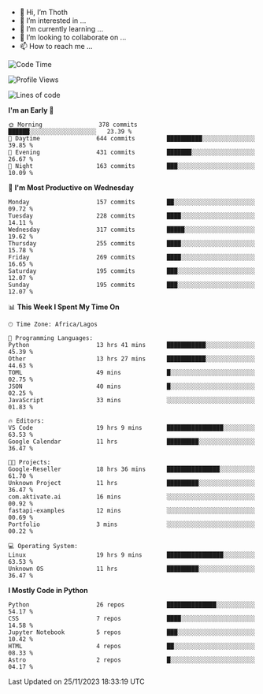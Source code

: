 <!---
thoth2357/thoth2357 is a ✨ special ✨ repository because its `README.md` (this file) appears on your GitHub profile.
You can click the Preview link to take a look at your changes.
--->

- 👋 Hi, I’m Thoth
- 👀 I’m interested in ...
- 🌱 I’m currently learning ...
- 💞️ I’m looking to collaborate on ...
- 📫 How to reach me ...




<!--START_SECTION:waka-->
![Code Time](http://img.shields.io/badge/Code%20Time-2%2C489%20hrs%209%20mins-blue)

![Profile Views](http://img.shields.io/badge/Profile%20Views-0-blue)

![Lines of code](https://img.shields.io/badge/From%20Hello%20World%20I%27ve%20Written-30.2%20million%20lines%20of%20code-blue)

**I'm an Early 🐤** 

```text
🌞 Morning                378 commits         ██████░░░░░░░░░░░░░░░░░░░   23.39 % 
🌆 Daytime                644 commits         ██████████░░░░░░░░░░░░░░░   39.85 % 
🌃 Evening                431 commits         ███████░░░░░░░░░░░░░░░░░░   26.67 % 
🌙 Night                  163 commits         ███░░░░░░░░░░░░░░░░░░░░░░   10.09 % 
```
📅 **I'm Most Productive on Wednesday** 

```text
Monday                   157 commits         ██░░░░░░░░░░░░░░░░░░░░░░░   09.72 % 
Tuesday                  228 commits         ████░░░░░░░░░░░░░░░░░░░░░   14.11 % 
Wednesday                317 commits         █████░░░░░░░░░░░░░░░░░░░░   19.62 % 
Thursday                 255 commits         ████░░░░░░░░░░░░░░░░░░░░░   15.78 % 
Friday                   269 commits         ████░░░░░░░░░░░░░░░░░░░░░   16.65 % 
Saturday                 195 commits         ███░░░░░░░░░░░░░░░░░░░░░░   12.07 % 
Sunday                   195 commits         ███░░░░░░░░░░░░░░░░░░░░░░   12.07 % 
```


📊 **This Week I Spent My Time On** 

```text
🕑︎ Time Zone: Africa/Lagos

💬 Programming Languages: 
Python                   13 hrs 41 mins      ███████████░░░░░░░░░░░░░░   45.39 % 
Other                    13 hrs 27 mins      ███████████░░░░░░░░░░░░░░   44.63 % 
TOML                     49 mins             █░░░░░░░░░░░░░░░░░░░░░░░░   02.75 % 
JSON                     40 mins             █░░░░░░░░░░░░░░░░░░░░░░░░   02.25 % 
JavaScript               33 mins             ░░░░░░░░░░░░░░░░░░░░░░░░░   01.83 % 

🔥 Editors: 
VS Code                  19 hrs 9 mins       ████████████████░░░░░░░░░   63.53 % 
Google Calendar          11 hrs              █████████░░░░░░░░░░░░░░░░   36.47 % 

🐱‍💻 Projects: 
Google-Reseller          18 hrs 36 mins      ███████████████░░░░░░░░░░   61.70 % 
Unknown Project          11 hrs              █████████░░░░░░░░░░░░░░░░   36.47 % 
com.aktivate.ai          16 mins             ░░░░░░░░░░░░░░░░░░░░░░░░░   00.92 % 
fastapi-examples         12 mins             ░░░░░░░░░░░░░░░░░░░░░░░░░   00.69 % 
Portfolio                3 mins              ░░░░░░░░░░░░░░░░░░░░░░░░░   00.22 % 

💻 Operating System: 
Linux                    19 hrs 9 mins       ████████████████░░░░░░░░░   63.53 % 
Unknown OS               11 hrs              █████████░░░░░░░░░░░░░░░░   36.47 % 
```

**I Mostly Code in Python** 

```text
Python                   26 repos            ██████████████░░░░░░░░░░░   54.17 % 
CSS                      7 repos             ████░░░░░░░░░░░░░░░░░░░░░   14.58 % 
Jupyter Notebook         5 repos             ███░░░░░░░░░░░░░░░░░░░░░░   10.42 % 
HTML                     4 repos             ██░░░░░░░░░░░░░░░░░░░░░░░   08.33 % 
Astro                    2 repos             █░░░░░░░░░░░░░░░░░░░░░░░░   04.17 % 
```




 Last Updated on 25/11/2023 18:33:19 UTC
<!--END_SECTION:waka-->
<!--![](http://github-profile-summary-cards.vercel.app/api/cards/profile-details?username=thoth2357&theme=2077)

![](http://github-profile-summary-cards.vercel.app/api/cards/stats?username=thoth2357&theme=2077)![](http://github-profile-summary-cards.vercel.app/api/cards/productive-time?username=thoth2357&theme=2077&utcOffset=8) -->
